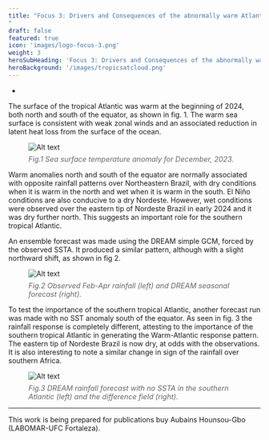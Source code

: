 ```yaml
---
title: "Focus 3: Drivers and Consequences of the abnormally warm Atlantic in 2023-24
"
draft: false
featured: true
icon: 'images/logo-focus-3.png'
weight: 3
heroSubHeading: 'Focus 3: Drivers and Consequences of the abnormally warm Atlantic in 2023-24'
heroBackground: '/images/tropicsatcloud.png'
---
```

-

The surface of the tropical Atlantic was warm at the beginning of 2024, both north and south of the equator, as shown in fig. 1. The warm sea surface is consistent with weak zonal winds and an associated reduction in latent heat loss from the surface of the ocean. 

<figure>
  <img src="/images/fig_3.1.jpeg" alt="Alt text" style="max-width: 800px !important; height: auto !important;" />
<figcaption style="font-style: italic; font-size: 0.9rem; color: #666; margin-top: 0.5em;">
 Fig.1 Sea surface temperature anomaly for December, 2023.
</figcaption>
</figure>

Warm anomalies north and south of the equator are normally associated with opposite rainfall patterns over Northeastern Brazil, with dry conditions when it is warm in the north and wet when it is warm in the south. El Niño conditions are also conducive to a dry Nordeste. However, wet conditions were observed over the eastern tip of Nordeste Brazil in early 2024 and it was dry further north. This suggests an important role for the southern tropical Atlantic. 

An ensemble forecast was made using the DREAM simple GCM, forced by the observed SSTA. It produced a similar pattern, although with a slight northward shift, as shown in fig 2. 

<figure>
  <img src="/images/fig_3.2.jpeg" alt="Alt text" style="max-width: 800px !important; height: auto !important;" />
<figcaption style="font-style: italic; font-size: 0.9rem; color: #666; margin-top: 0.5em;">
 Fig.2 Observed Feb-Apr rainfall (left) and DREAM seasonal forecast (right).
</figcaption>
</figure>
To test the importance of the southern tropical Atlantic, another forecast run was made with no SST anomaly south of the equator. As seen in fig. 3 the rainfall response is completely different, attesting to the importance of the southern tropical Atlantic in generating the Warm-Atlantic response pattern. 
The eastern tip of Nordeste Brazil is now dry, at odds with the observations. It is also interesting to note a similar change in sign of the rainfall over southern Africa.

<figure>
  <img src="/images/fig_3.3.jpeg" alt="Alt text" style="max-width: 800px !important; height: auto !important;" />
<figcaption style="font-style: italic; font-size: 0.9rem; color: #666; margin-top: 0.5em;">
 Fig.3 DREAM rainfall forecast with no SSTA in the southern Atlantic (left) and the difference field (right).
</figcaption>
</figure>

---
This work is being prepared for publications buy Aubains Hounsou-Gbo (LABOMAR-UFC Fortaleza).

